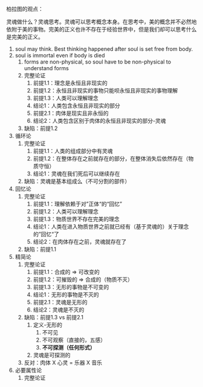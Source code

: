 柏拉图的观点：

灵魂做什么？灵魂思考。灵魂可以思考概念本身。在思考中，美的概念并不必然地依附于美的事物。完美的正义也许不存在于经验世界中，但是我们却可以思考什么是完美的正义。

1. soul may think. Best thinking happened after soul is set free from body.
2. soul is immortal even if body is died
   1. forms are non-physical, so soul have to be non-physical to understand forms
   2. 完整论证
      1. 前提1.1：理念是永恒且非现实的
      2. 前提1.2：永恒且非现实的事物只能呗永恒且非现实的事物理解
      3. 前提1.3：人类可以理解理念
      4. 结论1：人类包含永恒且非现实的部分
      5. 前提2.1：肉体是现实且非永恒的
      6. 结论2：人类包含区别于肉体的永恒且非现实的部分-灵魂
   3. 缺陷：前提1.2
3. 循环论
   1. 完整论证
      1. 前提1.1：人类的组成部分中有灵魂
      2. 前提1.2：在整体存在之前就存在的部分，在整体消失后依然存在（物质守恒）
      3. 结论1：灵魂在我们死后可以继续存在
   2. 缺陷：灵魂是基本组成么（不可分割的部件）
4. 回忆论
   1. 完整论证
      1. 前提1.1：理解依赖于对”正体“的“回忆”
      2. 前提1.2：人类可以理解理念
      3. 前提1.3：物质世界不存在完美的理念
      4. 结论1：人类在进入物质世界之前就已经有（基于灵魂的）关于理念的”回忆“了
      5. 结论2：在肉体存在之前，灵魂就存在了
   2. 缺陷：前提1.1
5. 精简论
   1. 完整论证
      1. 前提1.1：合成的 => 可改变的 
      2. 前提1.2：可摧毁的 => 合成的（物质不灭）
      3. 前提1.3：无形的事物是不可变的
      4. 结论1：无形的事物是不灭的
      5. 前提2.1：灵魂是无形的
      6. 结论2：灵魂是不灭的
   2. 缺陷：前提1.3 vs 前提2.1
      1. 定义-无形的
         1. 不可见
         2. 不可观察（直接的，五感）
         3. **不可探测（任何形式）**
      2. 灵魂是可探测的
   3. 反对：肉体 X 心灵 = 乐器 X 音乐
6. 必要属性论
   1. 完整论证

